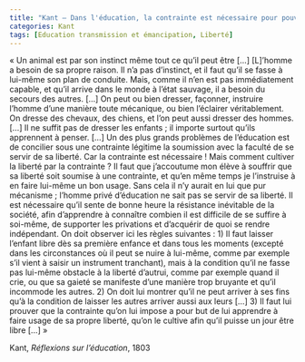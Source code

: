 ```yaml
---
title: "Kant – Dans l'éducation, la contrainte est nécessaire pour pouvoir cultiver la liberté"
categories: Kant
tags: [Education transmission et émancipation, Liberté]
---
```


« Un animal est par son instinct même tout ce qu’il peut être […] [L]’homme a besoin de sa propre raison. Il n’a pas d’instinct, et il faut qu’il se fasse à lui-même son plan de conduite. Mais, comme il n’en est pas immédiatement capable, et qu’il arrive dans le monde à l’état sauvage, il a besoin du secours des autres. […] On peut ou bien dresser, façonner, instruire l’homme d’une manière toute mécanique, ou bien l’éclairer véritablement. On dresse des chevaux, des chiens, et l’on peut aussi dresser des hommes. […] Il ne suffit pas de dresser les enfants ; il importe surtout qu’ils apprennent à penser. […] Un des plus grands problèmes de l’éducation est de concilier sous une contrainte légitime la soumission avec la faculté de se servir de sa liberté. Car la contrainte est nécessaire ! Mais comment cultiver la liberté par la contrainte ? Il faut que j’accoutume mon élève à souffrir que sa liberté soit soumise à une contrainte, et qu’en même temps je l’instruise à en faire lui-même un bon usage. Sans cela il n’y aurait en lui que pur mécanisme ; l’homme privé d’éducation ne sait pas se servir de sa liberté. Il est nécessaire qu’il sente de bonne heure la résistance inévitable de la société, afin d’apprendre à connaître combien il est difficile de se suffire à soi-même, de supporter les privations et d’acquérir de quoi se rendre indépendant. On doit observer ici les règles suivantes : 1) Il faut laisser l’enfant libre dès sa première enfance et dans tous les moments (excepté dans les circonstances où il peut se nuire à lui-même, comme par exemple s’il vient à saisir un instrument tranchant), mais à la condition qu’il ne fasse pas lui-même obstacle à la liberté d’autrui, comme par exemple quand il crie, ou que sa gaieté se manifeste d’une manière trop bruyante et qu’il incommode les autres. 2) On doit lui montrer qu’il ne peut arriver à ses fins qu’à la condition de laisser les autres arriver aussi aux leurs […] 3) Il faut lui prouver que la contrainte qu’on lui impose a pour but de lui apprendre à faire usage de sa propre liberté, qu’on le cultive afin qu’il puisse un jour être libre […] »

Kant, _Réflexions sur l’éducation_, 1803


